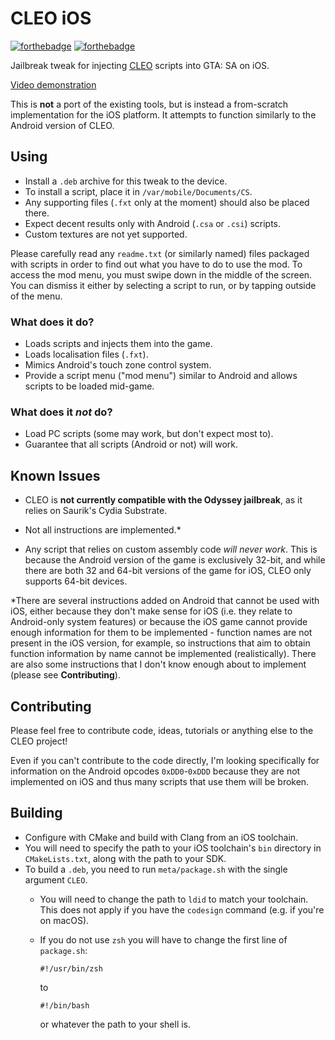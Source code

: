 # CLEO iOS
<!-- Badges are fun -->
[![forthebadge](https://forthebadge.com/images/badges/made-with-c-plus-plus.svg)](https://forthebadge.com) [![forthebadge](https://forthebadge.com/images/badges/built-with-love.svg)](https://forthebadge.com)

Jailbreak tweak for injecting [CLEO](https://github.com/cleolibrary/CLEO4) scripts into GTA: SA on iOS. 

[Video demonstration](https://www.youtube.com/watch?v=6FTkOEV7qnw)

This is **not** a port of the existing tools, but is instead a from-scratch implementation for the iOS
platform. It attempts to function similarly to the Android version of CLEO.

## Using

* Install a `.deb` archive for this tweak to the device.
* To install a script, place it in `/var/mobile/Documents/CS`.
* Any supporting files (`.fxt` only at the moment) should also be placed there.
* Expect decent results only with Android (`.csa` or `.csi`) scripts.
* Custom textures are not yet supported.

Please carefully read any `readme.txt` (or similarly named) files packaged with scripts
in order to find out what you have to do to use the mod. To access the mod menu, you must
swipe down in the middle of the screen. You can dismiss it either by selecting a script
to run, or by tapping outside of the menu.

### What does it do?

* Loads scripts and injects them into the game.
* Loads localisation files (`.fxt`).
* Mimics Android's touch zone control system.
* Provide a script menu ("mod menu") similar to Android and allows scripts to be loaded mid-game.

### What does it *not* do?

* Load PC scripts (some may work, but don't expect most to). 
* Guarantee that all scripts (Android or not) will work.

## Known Issues

* CLEO is **not currently compatible with the Odyssey jailbreak**, as it relies on Saurik's Cydia Substrate.

* Not all instructions are implemented.*

* Any script that relies on custom assembly code *will never work*. This is because the Android version of
  the game is exclusively 32-bit, and while there are both 32 and 64-bit versions of the game for iOS,
  CLEO only supports 64-bit devices.

*There are several instructions added on Android that cannot be used with iOS, either because they don't
make sense for iOS (i.e. they relate to Android-only system features) or because the iOS game cannot provide
enough information for them to be implemented - function names are not present in the iOS version, for example,
so instructions that aim to obtain function information by name cannot be implemented (realistically). There
are also some instructions that I don't know enough about to implement (please see **Contributing**).

## Contributing
Please feel free to contribute code, ideas, tutorials or anything else to the CLEO project!

Even if you can't contribute to the code directly, I'm looking specifically for information on
the Android opcodes `0xDD0`-`0xDDD` because they are not implemented on iOS and thus many scripts
that use them will be broken.

## Building

* Configure with CMake and build with Clang from an iOS toolchain.
* You will need to specify the path to your iOS toolchain's `bin` directory in `CMakeLists.txt`, along with the path to
  your SDK.
* To build a `.deb`, you need to run `meta/package.sh` with the single argument `CLEO`.
    * You will need to change the path to `ldid` to match your toolchain. This does not apply if you have the `codesign`
      command (e.g. if you're on macOS).
    * If you do not use `zsh` you will have to change the first line of `package.sh`:

        ```shell
        #!/usr/bin/zsh
        ```
      to
        ```shell
        #!/bin/bash
        ```
      or whatever the path to your shell is.